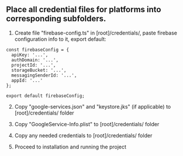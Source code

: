 ## Place all credential files for platforms into corresponding subfolders.

1. Create file "firebase-config.ts" in [root]/credentials/, paste firebase configuration info to it, export default:

```
const firebaseConfig = {
  apiKey: '...',
  authDomain: '...',
  projectId: '...',
  storageBucket: '...',
  messagingSenderId: '...',
  appId: '...'
};

export default firebaseConfig;
```

2. Copy "google-services.json" and "keystore.jks" (if applicable) to [root]/credentials/ folder

3. Copy "GoogleService-Info.plist" to [root]/credentials/ folder

4. Copy any needed credentials to [root]/credentials/ folder

5. Proceed to installation and running the project
